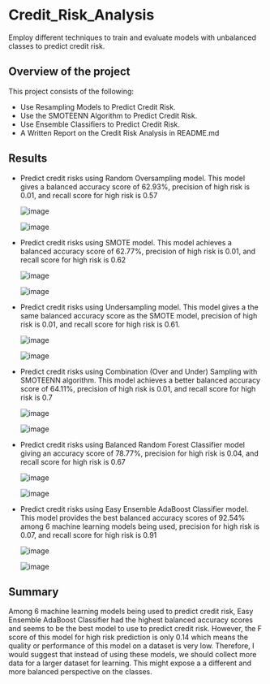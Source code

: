# Credit_Risk_Analysis
Employ different techniques to train and evaluate models with unbalanced classes to predict credit risk.

## Overview of the project
This project consists of the following:
  - Use Resampling Models to Predict Credit Risk.
  - Use the SMOTEENN Algorithm to Predict Credit Risk.
  - Use Ensemble Classifiers to Predict Credit Risk.
  - A Written Report on the Credit Risk Analysis in README.md

## Results
  - Predict credit risks using Random Oversampling model. This model gives a balanced accuracy score of 62.93%, precision of high risk is 0.01, and recall score for high risk is 0.57
  
    ![image](https://user-images.githubusercontent.com/110554264/209492324-ce633ebc-2a3b-4f7e-aa31-094f15043792.png)

    ![image](https://user-images.githubusercontent.com/110554264/209492357-06c3a480-3836-45ee-ac66-971d2cc13f8d.png)

    
  - Predict credit risks using SMOTE model. This model achieves a balanced accuracy score of 62.77%, precision of high risk is 0.01, and recall score for high risk is 0.62
  
    ![image](https://user-images.githubusercontent.com/110554264/209492690-9ddcd173-834b-466a-b6f8-ded9748380e1.png)
    
    ![image](https://user-images.githubusercontent.com/110554264/209492726-4980a7fa-8ea8-410b-b7dc-76536f782bd7.png)


  - Predict credit risks using Undersampling model. This model gives a the same balanced accuracy score as the SMOTE model, precision of high risk is 0.01, and recall score for high risk is 0.61. 
    
    ![image](https://user-images.githubusercontent.com/110554264/209492846-3be769a5-028c-4936-92a4-57cec638c915.png)

    ![image](https://user-images.githubusercontent.com/110554264/209492872-c64400be-c970-4cf4-950e-5acd8c5af8a4.png)

  - Predict credit risks using Combination (Over and Under) Sampling with SMOTEENN algorithm. This model achieves a better balanced accuracy score of 64.11%, precision of high risk is 0.01, and recall score for high risk is 0.7
  
    ![image](https://user-images.githubusercontent.com/110554264/209493046-4dff2749-ca86-4c0f-acaa-3347fa8e2efa.png)

    ![image](https://user-images.githubusercontent.com/110554264/209493066-dd003080-b347-4541-96f0-11d1141e9c11.png)

  - Predict credit risks using Balanced Random Forest Classifier model giving an accuracy score of 78.77%, precision for high risk is 0.04, and recall score for high risk is 0.67
    
    ![image](https://user-images.githubusercontent.com/110554264/209493346-25677df6-f790-4926-9be8-cdc7e4f9f3ac.png)

    ![image](https://user-images.githubusercontent.com/110554264/209493367-abe263b7-4fb2-4cce-800b-c23722df2073.png)

  - Predict credit risks using Easy Ensemble AdaBoost Classifier model. This model provides the best balanced accuracy scores of 92.54% among 6 machine learning models being used, precision for high risk is 0.07, and recall score for high risk is 0.91
    
    ![image](https://user-images.githubusercontent.com/110554264/209493470-57df09a9-7147-4169-ba6e-c3d7ba5b53f8.png)

    ![image](https://user-images.githubusercontent.com/110554264/209493486-dbe890cc-1e97-4991-a678-adb9a5277e35.png)

## Summary
Among 6 machine learning models being used to predict credit risk, Easy Ensemble AdaBoost Classifier had the highest balanced accuracy scores and seems to be the best model to use to predict credit risk. However, the F score of this model for high risk prediction is only 0.14 which means the quality or performance of this model on a dataset is very low. Therefore, I would suggest that instead of using these models, we should collect more data for a larger dataset for learning. This might expose a a different and more balanced perspective on the classes.
